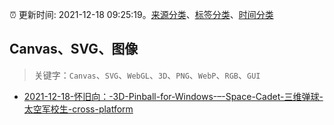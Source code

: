 :alarm_clock: 更新时间: 2021-12-18 09:25:19。[来源分类](../README.md)、[标签分类](../TAGS.md)、[时间分类](../TIMELINE.md)

## Canvas、SVG、图像


> 关键字：`Canvas`、`SVG`、`WebGL`、`3D`、`PNG`、`WebP`、`RGB`、`GUI`



- [2021-12-18-怀旧向：-3D-Pinball-for-Windows-–-Space-Cadet-三维弹球-太空军校生-cross-platform](https://www.v2ex.com/t/822965) 